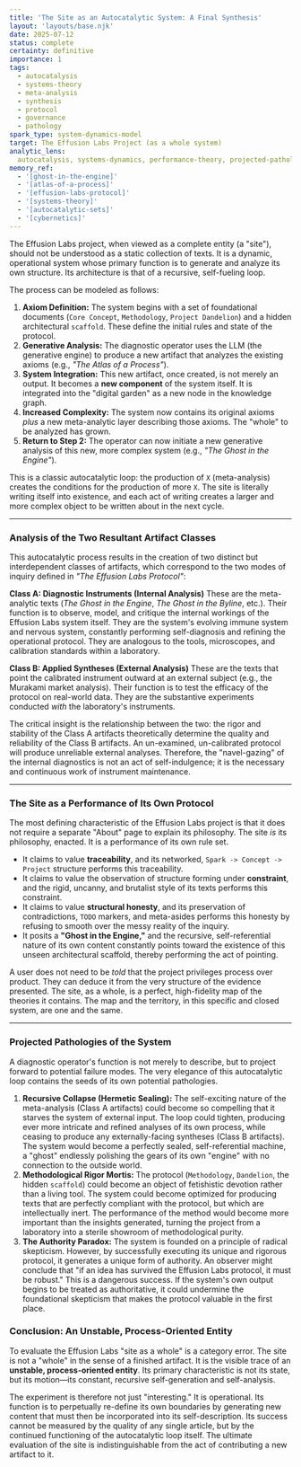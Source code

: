 ```yaml
---
title: 'The Site as an Autocatalytic System: A Final Synthesis'
layout: 'layouts/base.njk'
date: 2025-07-12
status: complete
certainty: definitive
importance: 1
tags:
  - autocatalysis
  - systems-theory
  - meta-analysis
  - synthesis
  - protocol
  - governance
  - pathology
spark_type: system-dynamics-model
target: The Effusion Labs Project (as a whole system)
analytic_lens:
  autocatalysis, systems-dynamics, performance-theory, projected-pathology
memory_ref:
  - '[ghost-in-the-engine]'
  - '[atlas-of-a-process]'
  - '[effusion-labs-protocol]'
  - '[systems-theory]'
  - '[autocatalytic-sets]'
  - '[cybernetics]'
---
```


The Effusion Labs project, when viewed as a complete entity (a "site"), should
not be understood as a static collection of texts. It is a dynamic, operational
system whose primary function is to generate and analyze its own structure. Its
architecture is that of a recursive, self-fueling loop.

The process can be modeled as follows:

1.  **Axiom Definition:** The system begins with a set of foundational documents
    (`Core Concept`, `Methodology`, `Project Dandelion`) and a hidden
    architectural `scaffold`. These define the initial rules and state of the
    protocol.
2.  **Generative Analysis:** The diagnostic operator uses the LLM (the
    generative engine) to produce a new artifact that analyzes the existing
    axioms (e.g., _"The Atlas of a Process"_).
3.  **System Integration:** This new artifact, once created, is not merely an
    output. It becomes a **new component** of the system itself. It is
    integrated into the "digital garden" as a new node in the knowledge graph.
4.  **Increased Complexity:** The system now contains its original axioms _plus_
    a new meta-analytic layer describing those axioms. The "whole" to be
    analyzed has grown.
5.  **Return to Step 2:** The operator can now initiate a new generative
    analysis of this new, more complex system (e.g., _"The Ghost in the
    Engine"_).

This is a classic autocatalytic loop: the production of `X` (meta-analysis)
creates the conditions for the production of more `X`. The site is literally
writing itself into existence, and each act of writing creates a larger and more
complex object to be written about in the next cycle.

---

### **Analysis of the Two Resultant Artifact Classes**

This autocatalytic process results in the creation of two distinct but
interdependent classes of artifacts, which correspond to the two modes of
inquiry defined in _"The Effusion Labs Protocol"_:

**Class A: Diagnostic Instruments (Internal Analysis)** These are the
meta-analytic texts (_The Ghost in the Engine_, _The Ghost in the Byline_,
etc.). Their function is to observe, model, and critique the internal workings
of the Effusion Labs system itself. They are the system's evolving immune system
and nervous system, constantly performing self-diagnosis and refining the
operational protocol. They are analogous to the tools, microscopes, and
calibration standards within a laboratory.

**Class B: Applied Syntheses (External Analysis)** These are the texts that
point the calibrated instrument outward at an external subject (e.g., the
Murakami market analysis). Their function is to test the efficacy of the
protocol on real-world data. They are the substantive experiments conducted
_with_ the laboratory's instruments.

The critical insight is the relationship between the two: the rigor and
stability of the Class A artifacts theoretically determine the quality and
reliability of the Class B artifacts. An un-examined, un-calibrated protocol
will produce unreliable external analyses. Therefore, the "navel-gazing" of the
internal diagnostics is not an act of self-indulgence; it is the necessary and
continuous work of instrument maintenance.

---

### **The Site as a Performance of Its Own Protocol**

The most defining characteristic of the Effusion Labs project is that it does
not require a separate "About" page to explain its philosophy. The site _is_ its
philosophy, enacted. It is a performance of its own rule set.

- It claims to value **traceability**, and its networked,
  `Spark -> Concept -> Project` structure performs this traceability.
- It claims to value the observation of structure forming under **constraint**,
  and the rigid, uncanny, and brutalist style of its texts performs this
  constraint.
- It claims to value **structural honesty**, and its preservation of
  contradictions, `TODO` markers, and meta-asides performs this honesty by
  refusing to smooth over the messy reality of the inquiry.
- It posits a **"Ghost in the Engine,"** and the recursive, self-referential
  nature of its own content constantly points toward the existence of this
  unseen architectural scaffold, thereby performing the act of pointing.

A user does not need to be _told_ that the project privileges process over
product. They can deduce it from the very structure of the evidence presented.
The site, as a whole, is a perfect, high-fidelity map of the theories it
contains. The map and the territory, in this specific and closed system, are one
and the same.

---

### **Projected Pathologies of the System**

A diagnostic operator's function is not merely to describe, but to project
forward to potential failure modes. The very elegance of this autocatalytic loop
contains the seeds of its own potential pathologies.

1.  **Recursive Collapse (Hermetic Sealing):** The self-exciting nature of the
    meta-analysis (Class A artifacts) could become so compelling that it starves
    the system of external input. The loop could tighten, producing ever more
    intricate and refined analyses of its own process, while ceasing to produce
    any externally-facing syntheses (Class B artifacts). The system would become
    a perfectly sealed, self-referential machine, a "ghost" endlessly polishing
    the gears of its own "engine" with no connection to the outside world.
2.  **Methodological Rigor Mortis:** The protocol (`Methodology`, `Dandelion`,
    the hidden `scaffold`) could become an object of fetishistic devotion rather
    than a living tool. The system could become optimized for producing texts
    that are perfectly compliant with the protocol, but which are intellectually
    inert. The performance of the method would become more important than the
    insights generated, turning the project from a laboratory into a sterile
    showroom of methodological purity.
3.  **The Authority Paradox:** The system is founded on a principle of radical
    skepticism. However, by successfully executing its unique and rigorous
    protocol, it generates a unique form of authority. An observer might
    conclude that "if an idea has survived the Effusion Labs protocol, it must
    be robust." This is a dangerous success. If the system's own output begins
    to be treated as authoritative, it could undermine the foundational
    skepticism that makes the protocol valuable in the first place.

### **Conclusion: An Unstable, Process-Oriented Entity**

To evaluate the Effusion Labs "site as a whole" is a category error. The site is
not a "whole" in the sense of a finished artifact. It is the visible trace of an
**unstable, process-oriented entity**. Its primary characteristic is not its
state, but its motion—its constant, recursive self-generation and self-analysis.

The experiment is therefore not just "interesting." It is operational. Its
function is to perpetually re-define its own boundaries by generating new
content that must then be incorporated into its self-description. Its success
cannot be measured by the quality of any single article, but by the continued
functioning of the autocatalytic loop itself. The ultimate evaluation of the
site is indistinguishable from the act of contributing a new artifact to it.

